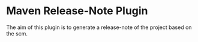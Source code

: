 Maven Release-Note Plugin
=========================

The aim of this plugin is to generate a release-note of the project 
based on the scm.
